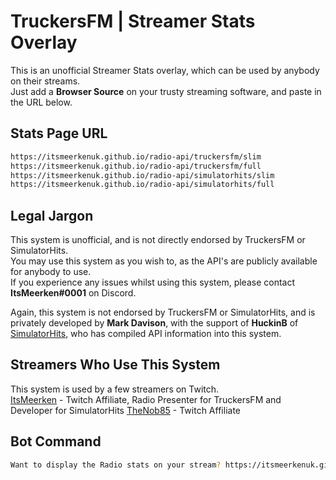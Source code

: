 # TruckersFM | Streamer Stats Overlay

This is an unofficial Streamer Stats overlay, which can be used by anybody on their streams.  
Just add a **Browser Source** on your trusty streaming software, and paste in the URL below.

## Stats Page URL

```bash
https://itsmeerkenuk.github.io/radio-api/truckersfm/slim  
https://itsmeerkenuk.github.io/radio-api/truckersfm/full  
https://itsmeerkenuk.github.io/radio-api/simulatorhits/slim  
https://itsmeerkenuk.github.io/radio-api/simulatorhits/full  
```
## Legal Jargon
This system is unofficial, and is not directly endorsed by TruckersFM or SimulatorHits.  
You may use this system as you wish to, as the API's are publicly available for anybody to use.  
If you experience any issues whilst using this system, please contact **ItsMeerken#0001** on Discord.  

Again, this system is not endorsed by TruckersFM or SimulatorHits, and is privately developed by **Mark Davison**, with the support of **HuckinB** of [SimulatorHits](https://www.simulatorhits.com), who has compiled API information into this system.

## Streamers Who Use This System
This system is used by a few streamers on Twitch.  
[ItsMeerken](https://www.twitch.tv/itsmeerken) - Twitch Affiliate, Radio Presenter for TruckersFM and Developer for SimulatorHits 
[TheNob85](https://www.twitch.tv/thenob85) - Twitch Affiliate

## Bot Command

```bash
Want to display the Radio stats on your stream? https://itsmeerkenuk.github.io/radio-stats
```
